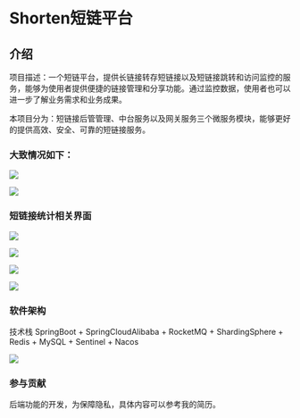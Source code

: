 # Shorten短链平台

## 介绍

项目描述：一个短链平台，提供长链接转存短链接以及短链接跳转和访问监控的服务，能够为使用者提供便捷的链接管理和分享功能。通过监控数据，使用者也可以进一步了解业务需求和业务成果。

本项目分为：短链接后管管理、中台服务以及网关服务三个微服务模块，能够更好的提供高效、安全、可靠的短链接服务。


### 大致情况如下：

![](https://gallantsa.oss-cn-nanjing.aliyuncs.com/20250206044154876.png)

![](https://gallantsa.oss-cn-nanjing.aliyuncs.com/20250206044154876.png)

### 短链接统计相关界面

![](https://gallantsa.oss-cn-nanjing.aliyuncs.com/20250206044457210.png)

![](https://gallantsa.oss-cn-nanjing.aliyuncs.com/20250206044513865.png)

![](https://gallantsa.oss-cn-nanjing.aliyuncs.com/20250206044526802.png)

![](https://gallantsa.oss-cn-nanjing.aliyuncs.com/20250206044544851.png)

### 软件架构
技术栈 SpringBoot + SpringCloudAlibaba + RocketMQ + ShardingSphere + Redis + MySQL + Sentinel + Nacos

![](https://gallantsa.oss-cn-nanjing.aliyuncs.com/20250206044829348.png)

### 参与贡献
后端功能的开发，为保障隐私，具体内容可以参考我的简历。